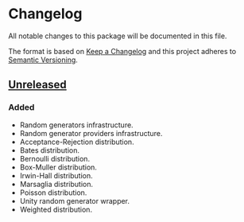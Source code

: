 # Changelog

All notable changes to this package will be documented in this file.

The format is based on [Keep a Changelog](http://keepachangelog.com/en/1.0.0/)
and this project adheres to [Semantic Versioning](http://semver.org/spec/v2.0.0.html).

## [Unreleased]

### Added
- Random generators infrastructure.
- Random generator providers infrastructure.
- Acceptance-Rejection distribution.
- Bates distribution.
- Bernoulli distribution.
- Box-Muller distribution.
- Irwin-Hall distribution.
- Marsaglia distribution.
- Poisson distribution.
- Unity random generator wrapper.
- Weighted distribution.

[unreleased]: https://github.com/ZorPastaman/Random-Generators
